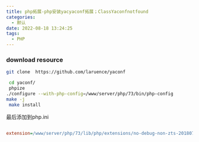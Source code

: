 ```yaml
---
title: php拓展-php安装yacyaconf拓展；ClassYaconfnotfound
categories:
  - 默认
date: 2022-08-18 13:24:25
tags:
  - PHP
---
```



### download resource
```sh
git clone  https://github.com/laruence/yaconf
```



```sh
 cd yaconf/
 phpize
./configure --with-php-config=/www/server/php/73/bin/php-config
make -j
 make install
```

最后添加到php.ini

```ini

extension=/www/server/php/73/lib/php/extensions/no-debug-non-zts-20180731/yaconf.so
```
